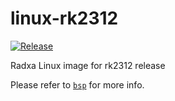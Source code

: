 # linux-rk2312

[![Release](https://github.com/radxa-pkg/linux-rk2312/actions/workflows/release.yml/badge.svg)](https://github.com/radxa-pkg/linux-rk2312/actions/workflows/release.yml)

Radxa Linux image for rk2312 release

Please refer to [`bsp`](https://github.com/radxa-repo/bsp/) for more info.
